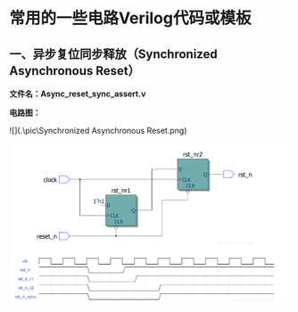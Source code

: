 # 常用的一些电路Verilog代码或模板

## 一、异步复位同步释放（Synchronized Asynchronous Reset）

**文件名：Async_reset_sync_assert.v**

**电路图：**

![](.\pic\Synchronized Asynchronous Reset.png)

![p1](https://github.com/Fan4FPGA/VerilogHDL_Lib/blob/master/pic/Synchronized%20Asynchronous%20Reset.png)
